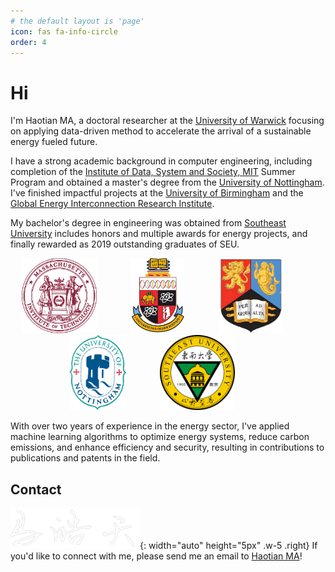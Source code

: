 ```yaml
---
# the default layout is 'page'
icon: fas fa-info-circle
order: 4
---
```


# Hi

I'm Haotian MA, a doctoral researcher at the [University of Warwick](https://warwick.ac.uk/) focusing on applying data-driven method to accelerate the arrival of a sustainable energy fueled future.

I have a strong academic background in computer engineering, including completion of the [Institute of Data, System and Society, MIT](https://idss.mit.edu/) Summer Program and obtained a master's degree from the [University of Nottingham](https://www.nottingham.ac.uk/engineering/). I've finished impactful projects at the [University of Birmingham](https://www.birmingham.ac.uk/index.aspx) and the [Global Energy Interconnection Research Institute](https://geiri.eu/).

My bachelor's degree in engineering was obtained from [Southeast University](https://www.seu.edu.cn/english/) includes honors and multiple awards for energy projects, and finally rewarded as 2019 outstanding graduates of SEU. 

<div style="text-align: center; width: 100%;">
  <img src="/images/mit.webp" alt="MIT" style="width: auto; height: 120px; margin-right: 10%;" />
  <img src="/images/UoW34.png" alt="UoW" style="width: auto; height: 120px; margin-right: 10%;" />
  <img src="/images/UoB.png" alt="UoB" style="width: auto; height: 120px; margin-right: 10%;" />
  <img src="/images/UoN.png" alt="UoN" style="width: auto; height: 120px; margin-right: 10%;"  />
  <img src="/images/SEU.png" alt="SEU" style="width: auto; height: 120px; margin-right: 10%;"  />
</div>

With over two years of experience in the energy sector, I've applied machine learning algorithms to optimize energy systems, reduce carbon emissions, and enhance efficiency and security, resulting in contributions to publications and patents in the field. 

## Contact
![Desktop View](/images/signature3.png){: width="auto" height="5px" .w-5 .right}
If you'd like to connect with me, please send me an email to [Haotian MA](mailto:Haotian-ma@outlook.com)!


